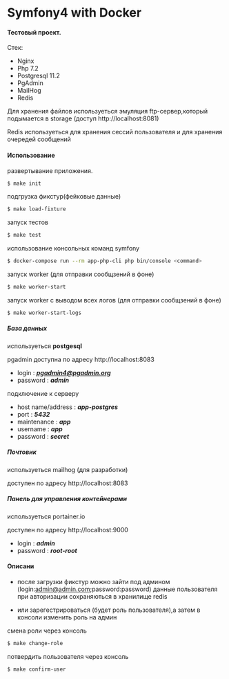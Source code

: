 # Symfony4 with Docker

#### Тестовый проект.
Стек:
  - Nginx
  - Php 7.2
  - Postgresql 11.2
  - PgAdmin
  - MailHog
  - Redis

Для хранения файлов используеться эмуляция ftp-сервер,который подымается
в storage (доступ http://localhost:8081)

Redis используеться для хранения сессий пользователя и для хранения очередей
сообщений 

#### Использование
развертывание приложения.

```sh
$ make init
```
подгрузка фикстур(фейковые данные)
```sh
$ make load-fixture
```
запуск тестов
```sh
$ make test
```
использование консольных команд symfony

```sh
$ docker-compose run --rm app-php-cli php bin/console <command>
```

запуск worker (для отправки сообщзений в фоне)

```sh
$ make worker-start
```

запуск worker с выводом всех логов (для отправки сообщзений в фоне)

```sh
$ make worker-start-logs
```
##### База данных
используеться **postgesql**

pgadmin доступна по адресу http://localhost:8083

- login : ***pgadmin4@pgadmin.org***
- password : ***admin***

подключение к серверу

- host name/address : ***app-postgres***
- port : ***5432***
- maintenance : ***app***
- username : ***app***
- password : ***secret***

##### Почтовик
используеться mailhog (для разработки)

доступен по адресу http://localhost:8083

##### Панель для управления контейнерами
используеться portainer.io

доступен по адресу http://localhost:9000

- login : ***admin***
- password : ***root-root***

#### Описани

- после загрузки фикстур можно зайти под админом
(login:admin@admin.com;password:password)
данные пользователя при авторизации сохраняються в хранилище redis

- или зарегестрироваться (будет роль пользователя),а затем в консоли изменить роль на админ

смена роли через консоль
```sh
$ make change-role
```

потвердить пользователя через консоль
```sh
$ make confirm-user
```